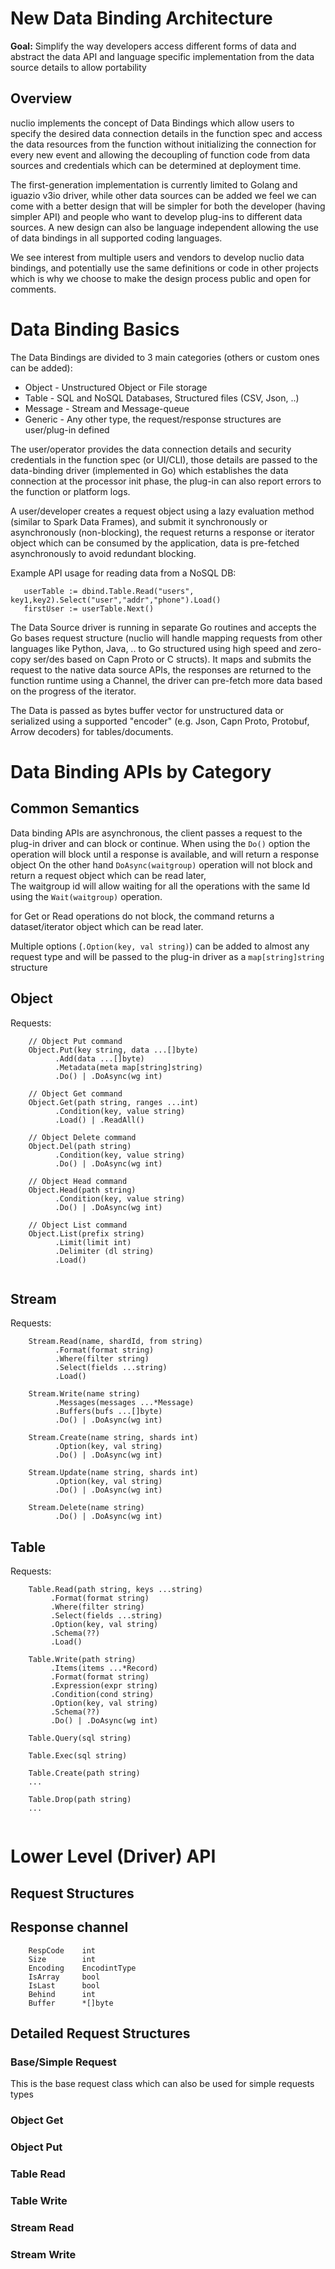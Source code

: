 # New Data Binding Architecture

**Goal:** Simplify the way developers access different forms of data and abstract the data API and language specific
implementation from the data source details to allow portability

## Overview

nuclio implements the concept of Data Bindings which allow users to specify the desired data connection details in the
function spec and access the data resources from the function without initializing the connection for every new event
and allowing the decoupling of function code from data sources and credentials which can be determined at deployment time.

The first-generation implementation is currently limited to Golang and iguazio v3io driver, while other data sources can be added we feel we can come with a better design that will be simpler for both the developer (having simpler API) and people who want to develop plug-ins to different data sources. A new design can also be language independent allowing the use of data bindings in all supported coding languages. 

We see interest from multiple users and vendors to develop nuclio data bindings, and potentially use the same definitions or code in other projects which is why we choose to make the design process public and open for comments. 

# Data Binding Basics

The Data Bindings are divided to 3 main categories (others or custom ones can be added):
* Object - Unstructured Object or File storage
* Table - SQL and NoSQL Databases, Structured files (CSV, Json, ..)
* Message - Stream and Message-queue
* Generic - Any other type, the request/response structures are user/plug-in defined

The user/operator provides the data connection details and security credentials in the function spec (or UI/CLI), those details are passed to the data-binding driver (implemented in Go) which establishes the data connection at the processor init phase, the plug-in can also report errors to the function or platform logs.  

A user/developer creates a request object using a lazy evaluation method (similar to Spark Data Frames), and submit it synchronously or asynchronously (non-blocking), the request returns a response or iterator object which can be consumed by the application, data is pre-fetched asynchronously to avoid redundant blocking.
 
Example API usage for reading data from a NoSQL DB:
```golang
   userTable := dbind.Table.Read("users", key1,key2).Select("user","addr","phone").Load()
   firstUser := userTable.Next()
```

The Data Source driver is running in separate Go routines and accepts the Go bases request structure (nuclio will handle mapping requests from other languages like Python, Java, .. to Go structured using high speed and zero-copy ser/des based on Capn Proto or C structs). It maps and submits the request to the native data source APIs, the responses are returned to the function runtime using a Channel, the driver can pre-fetch more data based on the progress of the iterator.

The Data is passed as bytes buffer vector for unstructured data or serialized using a supported "encoder" (e.g. Json, Capn Proto, Protobuf, Arrow decoders) for tables/documents.

# Data Binding APIs by Category 

## Common Semantics

Data binding APIs are asynchronous, the client passes a request to the plug-in driver and can block or continue.
When using the `Do()` option the operation will block until a response is available, and will return a response object
On the other hand `DoAsync(waitgroup)` operation will not block and return a request object which can be read later,  
The waitgroup id will allow waiting for all the operations with the same Id using the `Wait(waitgroup)` operation.

for Get or Read operations do not block, the command returns a dataset/iterator object which can be read later. 

Multiple options (`.Option(key, val string)`) can be added to almost any request type and will be passed to the plug-in driver as a `map[string]string` structure 

## Object

Requests: 

```golang
    // Object Put command
    Object.Put(key string, data ...[]byte)
          .Add(data ...[]byte)
          .Metadata(meta map[string]string)
          .Do() | .DoAsync(wg int)
          
    // Object Get command
    Object.Get(path string, ranges ...int)
          .Condition(key, value string)
          .Load() | .ReadAll()
          
    // Object Delete command
    Object.Del(path string)
          .Condition(key, value string)
          .Do() | .DoAsync(wg int)
                   
    // Object Head command
    Object.Head(path string)
          .Condition(key, value string)
          .Do() | .DoAsync(wg int)

    // Object List command
    Object.List(prefix string)
          .Limit(limit int)
          .Delimiter (dl string)
          .Load() 
                   
```

## Stream

Requests: 

```golang
    Stream.Read(name, shardId, from string)
          .Format(format string)
          .Where(filter string)
          .Select(fields ...string)
          .Load()

    Stream.Write(name string)
          .Messages(messages ...*Message)
          .Buffers(bufs ...[]byte)
          .Do() | .DoAsync(wg int)
          
    Stream.Create(name string, shards int) 
          .Option(key, val string)
          .Do() | .DoAsync(wg int)
              
    Stream.Update(name string, shards int)          
          .Option(key, val string)
          .Do() | .DoAsync(wg int)
              
    Stream.Delete(name string)
          .Do() | .DoAsync(wg int)    
```

## Table

Requests: 

```golang
    Table.Read(path string, keys ...string)
         .Format(format string)
         .Where(filter string)
         .Select(fields ...string)
         .Option(key, val string)
         .Schema(??)
         .Load()

    Table.Write(path string)
         .Items(items ...*Record)
         .Format(format string)
         .Expression(expr string)
         .Condition(cond string)
         .Option(key, val string)
         .Schema(??)
         .Do() | .DoAsync(wg int)
    
    Table.Query(sql string)
    
    Table.Exec(sql string)    
    
    Table.Create(path string)
    ...
    
    Table.Drop(path string)
    ...
    
```

# Lower Level (Driver) API

## Request Structures 

## Response channel 

```golang
    RespCode    int
    Size        int
    Encoding    EncodintType
    IsArray     bool
    IsLast      bool
    Behind      int
    Buffer      *[]byte
```

## Detailed Request Structures

### Base/Simple Request
This is the base request class which can also be used for simple requests types 

### Object Get

### Object Put

### Table Read 

### Table Write

### Stream Read

### Stream Write
